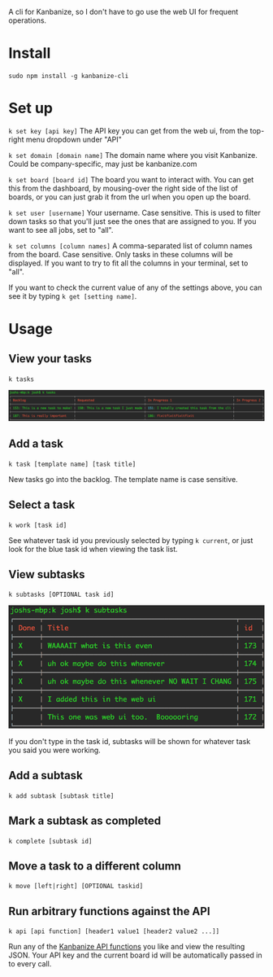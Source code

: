 A cli for Kanbanize, so I don't have to go use the web UI for frequent operations.

# Install

	sudo npm install -g kanbanize-cli

# Set up

`k set key [api key]`  The API key you can get from the web ui, from the top-right menu dropdown under "API"

`k set domain [domain name]`  The domain name where you visit Kanbanize.  Could be company-specific, may just be kanbanize.com

`k set board [board id]`  The board you want to interact with.  You can get this from the dashboard, by mousing-over the right side of the list of boards, or you can just grab it from the url when you open up the board.

`k set user [username]`  Your username.  Case sensitive.  This is used to filter down tasks so that you'll just see the ones that are assigned to you.  If you want to see all jobs, set to "all".

`k set columns [column names]`  A comma-separated list of column names from the board.  Case sensitive.  Only tasks in these columns will be displayed.  If you want to try to fit all the columns in your terminal, set to "all".

If you want to check the current value of any of the settings above, you can see it by typing `k get [setting name]`.

# Usage

## View your tasks

`k tasks`

![k tasks](images/tasks.png)

## Add a task

`k task [template name] [task title]`

New tasks go into the backlog.  The template name is case sensitive.

## Select a task

`k work [task id]`

See whatever task id you previously selected by typing `k current`, or just look for the blue task id when viewing the task list.

## View subtasks

`k subtasks [OPTIONAL task id]`

![k subtasks](images/subtasks.png)

If you don't type in the task id, subtasks will be shown for whatever task you said you were working.

## Add a subtask

`k add subtask [subtask title]`

## Mark a subtask as completed

`k complete [subtask id]`

## Move a task to a different column

`k move [left|right] [OPTIONAL taskid]`

## Run arbitrary functions against the API

`k api [api function] [header1 value1 [header2 value2 ...]]`

Run any of the [Kanbanize API functions](https://kanbanize.com/ctrl_integration) you like and view the resulting JSON.  Your API key and the current board id will be automatically passed in to every call.
